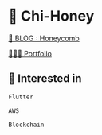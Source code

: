 # 🐝 Chi-Honey


[📖 BLOG : Honeycomb](https://chi-honey.notion.site/)

[🧑🏽‍💻 Portfolio](https://www.notion.so/661a09aa10f44e84be20ee2caa6d126f)

## 🍯 Interested in


`Flutter`

`AWS` 

`Blockchain`
